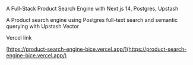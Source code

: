 A Full-Stack Product Search Engine with Next.js 14, Postgres, Upstash

A Product search engine using Postgres full-text search and semantic querying with Upstash Vector

Vercel link

[https://product-search-engine-bice.vercel.app/](https://product-search-engine-bice.vercel.app/)
